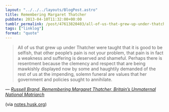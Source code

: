 ```yaml
---
layout: "../../../layouts/BlogPost.astro"
title: Remembering Margaret Thatcher
pubDate: 2013-04-10T11:32:00+00:00
tumblr_permalink: /post/47613820403/all-of-us-that-grew-up-under-thatcher-were-taught
tags: ["linklog"]
format: "quote"
---
```


> All of us that grew up under Thatcher were taught that it is good to be selfish, that other people&rsquo;s pain is not your problem, that pain is in fact a weakness and suffering is deserved and shameful. Perhaps there is resentment because the clemency and respect that are being mawkishly displayed now by some and haughtily demanded of the rest of us at the impending, solemn funeral are values that her government and policies sought to annihilate.

— <cite>[Russell Brand, _Remembering Margaret Thatcher, Britain&rsquo;s Unmaternal National Matriarch_](http://www.huffingtonpost.com/russell-brand/margaret-thatcher-our-unm_b_3046390.html)</cite>

(via [notes.husk.org](http://notes.husk.org/))
